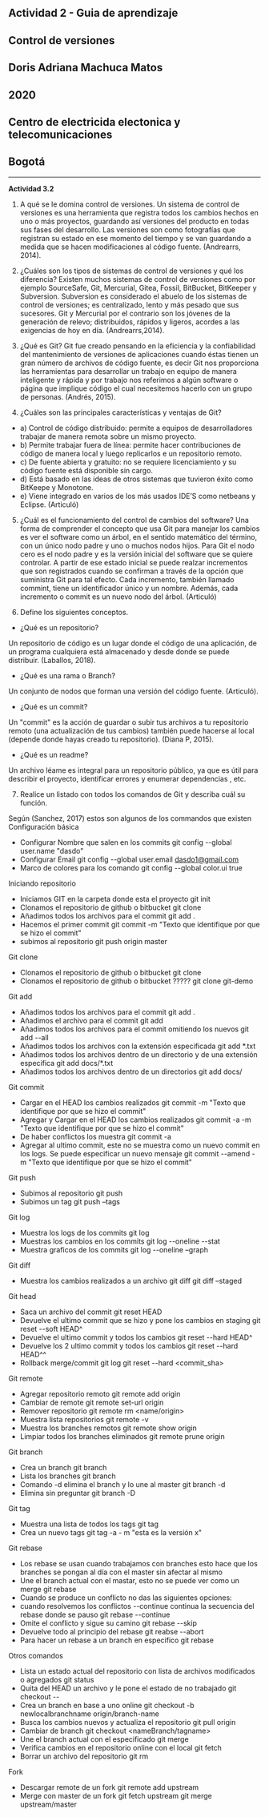 ## Actividad 2 - Guia de aprendizaje
## Control de versiones 
## Doris Adriana Machuca Matos 
## 2020
## Centro de electricida electonica y telecomunicaciones
## Bogotá
---

**Actividad 3.2**

1.	A qué se le domina control de versiones.
Un sistema de control de versiones es una herramienta que registra todos los cambios hechos en uno o más proyectos, guardando así versiones del producto en todas sus fases del desarrollo. Las versiones son como fotografías que registran su estado en ese momento del tiempo y se van guardando a medida que se hacen modificaciones al código fuente. (Andrearrs, 2014).

2.	¿Cuáles son los tipos de sistemas de control de versiones y qué los diferencia?
Existen muchos sistemas de control de versiones como por ejemplo SourceSafe, Git, Mercurial, Gitea, Fossil, BitBucket, BitKeeper y Subversion.
Subversion es considerado el abuelo de los sistemas de control de versiones; es centralizado, lento y más pesado que sus sucesores. Git y Mercurial por el contrario son los jóvenes de la generación de relevo; distribuidos, rápidos y ligeros, acordes a las exigencias de hoy en día. (Andrearrs,2014).

3.	¿Qué es Git?
Git fue creado pensando en la eficiencia y la confiabilidad del mantenimiento de versiones de aplicaciones cuando éstas tienen un gran número de archivos de código fuente, es decir Git nos proporciona las herramientas para desarrollar un trabajo en equipo de manera inteligente y rápida y por trabajo nos referimos a algún software o página que implique código el cual necesitemos hacerlo con un grupo de personas. (Andrés, 2015).
 
4.	¿Cuáles son las principales características y ventajas de Git?

* a)	Control de código distribuido: permite a equipos de desarrolladores trabajar de manera remota sobre un mismo proyecto.
* b)	Permite trabajar fuera de línea: permite hacer contribuciones de código de manera local y luego replicarlos e un repositorio remoto.
* c)	 De fuente abierta y gratuito: no se requiere licenciamiento y su código fuente está disponible sin cargo.
* d)	Está basado en las ideas de otros sistemas que tuvieron éxito como BitKeepe y Monotone.
* e)	Viene integrado en varios de los más usados IDE’S como netbeans y Eclipse. (Articuló)

5.	¿Cuál es el funcionamiento del control de cambios del software?
Una forma de comprender el concepto que usa Git para manejar los cambios es ver el software como un árbol, en el sentido matemático del término, con un único nodo padre y uno o muchos nodos hijos.
Para Git el nodo cero es el nodo padre y es la versión inicial del software que se quiere controlar. A partir de ese estado inicial se puede realzar incrementos que son registrados cuando se confirman a través de la opción que suministra Git para tal efecto.
Cada incremento, también llamado commint, tiene un identificador único y un nombre. Además, cada incremento o commit es un nuevo nodo del árbol. (Articuló)

6.	Define los siguientes conceptos.

*	¿Qué es un repositorio?

Un repositorio de código es un lugar donde el código de una aplicación, de un programa cualquiera está almacenado y desde donde se puede distribuir. (Laballos, 2018).
*	¿Qué es una rama o Branch?

Un conjunto de nodos que forman una versión del código fuente. (Articuló).
*	¿Qué es un commit?

Un "commit" es la acción de guardar o subir tus archivos a tu repositorio remoto (una actualización de tus cambios) también puede hacerse al local (depende donde hayas creado tu repositorio). (Diana P, 2015).
*	¿Qué es un readme?

Un archivo léame es integral para un repositorio público, ya que es útil para describir el proyecto, identificar errores y enumerar dependencias , etc. 

7.	Realice un listado con todos los comandos de Git y describa cuál su función.

Según (Sanchez, 2017) estos son  algunos de los commandos que existen
Configuración básica
*	Configurar Nombre que salen en los commits
git config --global user.name "dasdo"
*	Configurar Email
git config --global user.email dasdo1@gmail.com
*	Marco de colores para los comando
git config --global color.ui true

Iniciando repositorio
*	Iniciamos GIT en la carpeta donde esta el proyecto
git init
*	Clonamos el repositorio de github o bitbucket
git clone <url>
*	Añadimos todos los archivos para el commit
git add .
*	Hacemos el primer commit
git commit -m "Texto que identifique por que se hizo el commit"
*	subimos al repositorio
git push origin master

Git clone
*	Clonamos el repositorio de github o bitbucket
git clone <url>
*	Clonamos el repositorio de github o bitbucket ?????
git clone <url> git-demo

Git add
* Añadimos todos los archivos para el commit
git add .
*	Añadimos el archivo para el commit
git add <archivo>
*	Añadimos todos los archivos para el commit omitiendo los nuevos
git add --all 
*	Añadimos todos los archivos con la extensión especificada
git add *.txt
*	Añadimos todos los archivos dentro de un directorio y de una extensión especifica
git add docs/*.txt
*	Añadimos todos los archivos dentro de un directorios
git add docs/

Git commit
*	Cargar en el HEAD los cambios realizados
git commit -m "Texto que identifique por que se hizo el commit"
*	Agregar y Cargar en el HEAD los cambios realizados
git commit -a -m "Texto que identifique por que se hizo el commit"
*	De haber conflictos los muestra
git commit -a 
*	Agregar al ultimo commit, este no se muestra como un nuevo commit en los logs. Se puede especificar un nuevo mensaje
git commit --amend -m "Texto que identifique por que se hizo el commit"

Git push 
*	Subimos al repositorio
git push <origien> <branch>
*	Subimos un tag
git push –tags

Git log
*	Muestra los logs de los commits
git log
*	Muestras los cambios en los commits
git log --oneline --stat
*	Muestra graficos de los commits
git log --oneline –graph

Git diff
*	Muestra los cambios realizados a un archivo
git diff
git diff –staged

Git head
*	Saca un archivo del commit
git reset HEAD <archivo>
*	Devuelve el ultimo commit que se hizo y pone los cambios en staging
git reset --soft HEAD^
*	Devuelve el ultimo commit y todos los cambios
git reset --hard HEAD^
*	Devuelve los 2 ultimo commit y todos los cambios
git reset --hard HEAD^^
*	Rollback merge/commit
git log
git reset --hard <commit_sha>

Git remote 
*	Agregar repositorio remoto
git remote add origin <url>
*	Cambiar de remote
git remote set-url origin <url>
*	Remover repositorio
git remote rm <name/origin>
*	Muestra lista repositorios
git remote -v
*	Muestra los branches remotos
git remote show origin
*	Limpiar todos los branches eliminados
git remote prune origin 

Git branch 
*	Crea un branch
git branch <nameBranch>
*	Lista los branches
git branch
*	Comando -d elimina el branch y lo une al master
git branch -d <nameBranch>
*	Elimina sin preguntar
git branch -D <nameBranch>

Git tag
*	Muestra una lista de todos los tags
git tag
*	Crea un nuevo tags
git tag -a <verison> - m "esta es la versión x"

Git rebase 
*	Los rebase se usan cuando trabajamos con branches esto hace que los branches se pongan al día con el master sin afectar al mismo
*	Une el branch actual con el mastar, esto no se puede ver como un merge
git rebase
*	Cuando se produce un conflicto no das las siguientes opciones:
*	cuando resolvemos los conflictos --continue continua la secuencia del rebase donde se pauso
git rebase --continue 
*	Omite el conflicto y sigue su camino
git rebase --skip
*	Devuelve todo al principio del rebase
git reabse --abort
*	Para hacer un rebase a un branch en especifico
git rebase <nameBranch>

Otros comandos 
*	Lista un estado actual del repositorio con lista de archivos modificados o agregados
git status
*	Quita del HEAD un archivo y le pone el estado de no trabajado
git checkout -- <file>
*	Crea un branch en base a uno online
git checkout -b newlocalbranchname origin/branch-name
*	Busca los cambios nuevos y actualiza el repositorio
git pull origin <nameBranch>
*	Cambiar de branch
git checkout <nameBranch/tagname>
*	Une el branch actual con el especificado
git merge <nameBranch>
*	Verifica cambios en el repositorio online con el local
git fetch
*	Borrar un archivo del repositorio
git rm <archivo> 

Fork
*	Descargar remote de un fork
git remote add upstream <url>
*	Merge con master de un fork
git fetch upstream
git merge upstream/master
